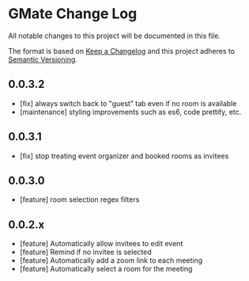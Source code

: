 # GMate Change Log

All notable changes to this project will be documented in this file.

The format is based on [Keep a Changelog](http://keepachangelog.com/) and this project adheres to [Semantic Versioning](http://semver.org/).

## 0.0.3.2

- [fix] always switch back to "guest" tab even if no room is available
- [maintenance] styling improvements such as es6, code prettify, etc.

## 0.0.3.1

- [fix] stop treating event organizer and booked rooms as invitees

## 0.0.3.0

- [feature] room selection regex filters

## 0.0.2.x

- [feature] Automatically allow invitees to edit event
- [feature] Remind if no invitee is selected
- [feature] Automatically add a zoom link to each meeting
- [feature] Automatically select a room for the meeting